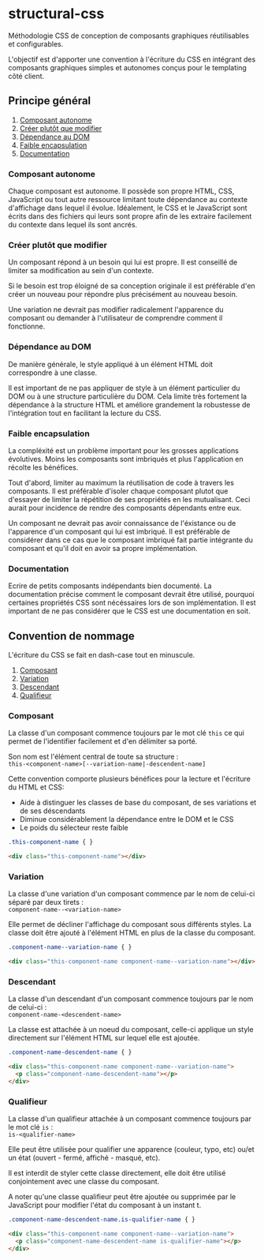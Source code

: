 structural-css
==============

Méthodologie CSS de conception de composants graphiques réutilisables et configurables.

L'objectif est d'apporter une convention à l'écriture du CSS en intégrant des composants graphiques simples et autonomes conçus pour le templating côté client.

## Principe général

1. [Composant autonome](#composant-autonome)
2. [Créer plutôt que modifier](#creer-plutot-que-modifier)
3. [Dépendance au DOM](#dependance-au-dom)
4. [Faible encapsulation](#faible-encapsulation)
5. [Documentation](#documentation)

<a name="composant-autonome"></a>
### Composant autonome

Chaque composant est autonome. Il possède son propre HTML, CSS, JavaScript ou tout autre ressource limitant toute dépendance au contexte d'affichage dans lequel il évolue. Idéalement, le CSS et le JavaScript sont écrits dans des fichiers qui leurs sont propre afin de les extraire facilement du contexte dans lequel ils sont ancrés.

<a name="creer-vaut-mieux-que-modifier"></a>
### Créer plutôt que modifier

Un composant répond à un besoin qui lui est propre. Il est conseillé de limiter sa modification au sein d'un contexte.

Si le besoin est trop éloigné de sa conception originale il est préférable d'en créer un nouveau pour répondre plus précisément au nouveau besoin.

Une variation ne devrait pas modifier radicalement l'apparence du composant ou demander à l'utilisateur de comprendre comment il fonctionne.

<a name="dependance-au-dom"></a>
### Dépendance au DOM

De manière générale, le style appliqué à un élément HTML doit correspondre à une classe. 

Il est important de ne pas appliquer de style à un élément particulier du DOM ou à une structure particulière du DOM.
Cela limite très fortement la dépendance à la structure HTML et améliore grandement la robustesse de l'intégration tout en facilitant la lecture du CSS.

<a name="faible-encapsulation"></a>
### Faible encapsulation

La compléxité est un problème important pour les grosses applications évolutives. Moins les composants sont imbriqués et plus l'application en récolte les bénéfices.

Tout d'abord, limiter au maximum la réutilisation de code à travers les composants. Il est préférable d'isoler chaque composant plutot que d'essayer de limiter la répétition de ses propriétés en les mutualisant. Ceci aurait pour incidence de rendre des composants dépendants entre eux.

Un composant ne devrait pas avoir connaissance de l'éxistance ou de l'apparence d'un composant qui lui est imbriqué. Il est préférable de considérer dans ce cas que le composant imbriqué fait partie intégrante du composant et qu'il doit en avoir sa propre implémentation.

<a name="documentation"></a>
### Documentation

Ecrire de petits composants indépendants bien documenté.
La documentation précise comment le composant devrait être utilisé, pourquoi certaines propriétés CSS sont nécéssaires lors de son implémentation. Il est important de ne pas considérer que le CSS est une documentation en soit.

## Convention de nommage

L'écriture du CSS se fait en dash-case tout en minuscule.

1. [Composant](#composant)
2. [Variation](#variation)
3. [Descendant](#descendant)
4. [Qualifieur](#qualifieur)

<a name="composant"></a>
### Composant

La classe d'un composant commence toujours par le mot clé `this` ce qui permet de l'identifier facilement et d'en délimiter sa porté.

Son nom est l'élément central de toute sa structure :  
`this-<component-name>[--variation-name|-descendent-name]`

Cette convention comporte plusieurs bénéfices pour la lecture et l'écriture du HTML et CSS:

* Aide à distinguer les classes de base du composant, de ses variations et de ses déscendants
* Diminue considérablement la dépendance entre le DOM et le CSS
* Le poids du sélecteur reste faible

```css
.this-component-name { }
```

```html
<div class="this-component-name"></div>
```

<a name="variation"></a>
### Variation

La classe d'une variation d'un composant commence par le nom de celui-ci séparé par deux tirets :  
`component-name--<variation-name>`

Elle permet de décliner l'affichage du composant sous différents styles. La classe doit être ajouté à l'élément HTML en plus de la classe du composant.

```css
.component-name--variation-name { }
```

```html
<div class="this-component-name component-name--variation-name"></div>
```

<a name="descendant"></a>
### Descendant

La classe d'un descendant d'un composant commence toujours par le nom de celui-ci :  
`component-name-<descendent-name>`

La classe est attachée à un noeud du composant, celle-ci applique un style directement sur l'élément HTML sur lequel elle est ajoutée.

```css
.component-name-descendent-name { }
```

```html
<div class="this-component-name component-name--variation-name">
  <p class="component-name-descendent-name"></p>
</div>
```

<a name="qualifieur"></a>
### Qualifieur

La classe d'un qualifieur attachée à un composant commence toujours par le mot clé `is` :  
`is-<qualifier-name>`

Elle peut être utilisée pour qualifier une apparence (couleur, typo, etc) ou/et un état (ouvert - fermé, affiché - masqué, etc).

Il est interdit de styler cette classe directement, elle doit être utilisé conjointement avec une classe du composant.

A noter qu'une classe qualifieur peut être ajoutée ou supprimée par le JavaScript pour modifier l'état du composant à un instant t.

```css
.component-name-descendent-name.is-qualifier-name { }
```

```html
<div class="this-component-name component-name--variation-name">
  <p class="component-name-descendent-name is-qualifier-name"></p>
</div>
```


